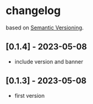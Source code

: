 # changelog
based on [Semantic Versioning](https://semver.org/spec/v2.0.0.html).   

##  [0.1.4] - 2023-05-08
- include version and banner
##  [0.1.3] - 2023-05-08
- first version